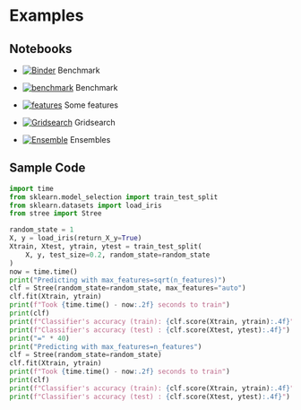 # Examples

## Notebooks

- [![Binder](https://mybinder.org/badge_logo.svg)](https://mybinder.org/v2/gh/Doctorado-ML/STree/master?urlpath=lab/tree/notebooks/benchmark.ipynb) Benchmark

- [![benchmark](https://colab.research.google.com/assets/colab-badge.svg)](https://colab.research.google.com/github/Doctorado-ML/STree/blob/master/notebooks/benchmark.ipynb) Benchmark

- [![features](https://colab.research.google.com/assets/colab-badge.svg)](https://colab.research.google.com/github/Doctorado-ML/STree/blob/master/notebooks/features.ipynb) Some features

- [![Gridsearch](https://colab.research.google.com/assets/colab-badge.svg)](https://colab.research.google.com/github/Doctorado-ML/STree/blob/master/notebooks/gridsearch.ipynb) Gridsearch

- [![Ensemble](https://colab.research.google.com/assets/colab-badge.svg)](https://colab.research.google.com/github/Doctorado-ML/STree/blob/master/notebooks/ensemble.ipynb) Ensembles

## Sample Code

```python
import time
from sklearn.model_selection import train_test_split
from sklearn.datasets import load_iris
from stree import Stree

random_state = 1
X, y = load_iris(return_X_y=True)
Xtrain, Xtest, ytrain, ytest = train_test_split(
    X, y, test_size=0.2, random_state=random_state
)
now = time.time()
print("Predicting with max_features=sqrt(n_features)")
clf = Stree(random_state=random_state, max_features="auto")
clf.fit(Xtrain, ytrain)
print(f"Took {time.time() - now:.2f} seconds to train")
print(clf)
print(f"Classifier's accuracy (train): {clf.score(Xtrain, ytrain):.4f}")
print(f"Classifier's accuracy (test) : {clf.score(Xtest, ytest):.4f}")
print("=" * 40)
print("Predicting with max_features=n_features")
clf = Stree(random_state=random_state)
clf.fit(Xtrain, ytrain)
print(f"Took {time.time() - now:.2f} seconds to train")
print(clf)
print(f"Classifier's accuracy (train): {clf.score(Xtrain, ytrain):.4f}")
print(f"Classifier's accuracy (test) : {clf.score(Xtest, ytest):.4f}")
```

